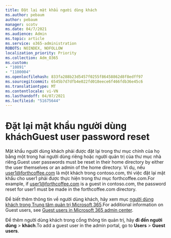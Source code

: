 ```yaml
---
title: Đặt lại mật khẩu người dùng khách
ms.author: pebaum
author: pebaum
manager: scotv
ms.date: 04/7/2021
ms.audience: Admin
ms.topic: article
ms.service: o365-administration
ROBOTS: NOINDEX, NOFOLLOW
localization_priority: Priority
ms.collection: Adm_O365
ms.custom:
- "10891"
- "1100004"
ms.openlocfilehash: 833fa288b23d5457f0255f86458862d8f8edff97
ms.sourcegitcommit: 6545b7d7dfb4e022fd018eece6f466fdb36e45c6
ms.translationtype: MT
ms.contentlocale: vi-VN
ms.lasthandoff: 04/07/2021
ms.locfileid: "51675644"
---
```

# <a name="guest-user-password-reset"></a><span data-ttu-id="47f25-102">Đặt lại mật khẩu người dùng khách</span><span class="sxs-lookup"><span data-stu-id="47f25-102">Guest user password reset</span></span>

<span data-ttu-id="47f25-103">Mật khẩu người dùng khách phải được đặt lại trong thư mục chính của họ bằng một trong hai người dùng riêng hoặc người quản trị của thư mục nhà riêng.</span><span class="sxs-lookup"><span data-stu-id="47f25-103">Guest user passwords must be reset in their home directory by either the user themselves or an admin of the home directory.</span></span> <span data-ttu-id="47f25-104">Ví dụ, nếu user1@forthcoffee.com là một khách trong contoso.com, thì việc đặt lại mật khẩu cho user1 phải được thực hiện trong thư mục forthcoffee.com.</span><span class="sxs-lookup"><span data-stu-id="47f25-104">For example, if user1@forthcoffee.com is a guest in contoso.com, the password reset for user1 must be made in the forthcoffee.com directory.</span></span>

<span data-ttu-id="47f25-105">Để biết thêm thông tin về người dùng khách, hãy xem mục [người dùng khách trong Trung tâm quản trị Microsoft 365](https://docs.microsoft.com/microsoft-365/admin/add-users/about-guest-users).</span><span class="sxs-lookup"><span data-stu-id="47f25-105">For additional information on Guest users, see [Guest users in Microsoft 365 admin center](https://docs.microsoft.com/microsoft-365/admin/add-users/about-guest-users).</span></span>

<span data-ttu-id="47f25-106">Để thêm người dùng khách trong cổng thông tin quản trị, hãy **đi đến người dùng**  >  **khách**.</span><span class="sxs-lookup"><span data-stu-id="47f25-106">To add a guest user in the admin portal, go to **Users** > **Guest users**.</span></span>
